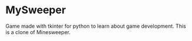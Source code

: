 # MySweeper

Game made with tkinter for python to learn about game development. This is a clone of Minesweeper. 
